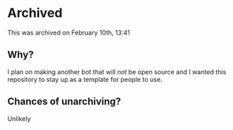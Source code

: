 # Archived

This was archived on February 10th, 13:41

## Why?

I plan on making another bot that will *not* be open source and I wanted this repository to stay up as a template for people to use.

## Chances of unarchiving?

Unlikely
